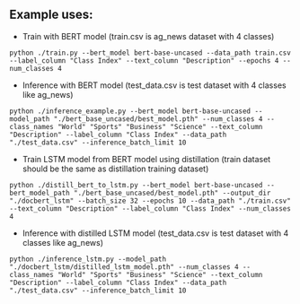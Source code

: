 
## Example uses:

- Train with BERT model (train.csv is ag_news dataset with 4 classes)
```
python ./train.py --bert_model bert-base-uncased --data_path train.csv --label_column "Class Index" --text_column "Description" --epochs 4 --num_classes 4
```
- Inference with BERT model (test_data.csv is test dataset with 4 classes like ag_news)
```
python ./inference_example.py --bert_model bert-base-uncased --model_path "./bert_base_uncased/best_model.pth" --num_classes 4 --class_names "World" "Sports" "Business" "Science" --text_column "Description" --label_column "Class Index" --data_path "./test_data.csv" --inference_batch_limit 10
```

- Train LSTM model from BERT model using distillation (train dataset should be the same as distillation training dataset)
```
python ./distill_bert_to_lstm.py --bert_model bert-base-uncased --bert_model_path "./bert_base_uncased/best_model.pth" --output_dir "./docbert_lstm" --batch_size 32 --epochs 10 --data_path "./train.csv" --text_column "Description" --label_column "Class Index" --num_classes 4
```

- Inference with distilled LSTM model (test_data.csv is test dataset with 4 classes like ag_news)
```
python ./inference_lstm.py --model_path "./docbert_lstm/distilled_lstm_model.pth" --num_classes 4 --class_names "World" "Sports" "Business" "Science" --text_column "Description" --label_column "Class Index" --data_path "./test_data.csv" --inference_batch_limit 10
```